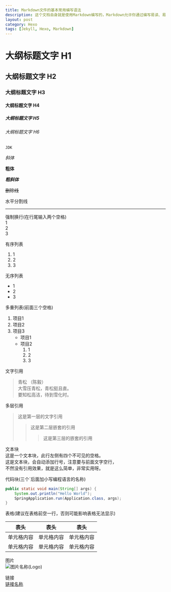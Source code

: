 ```yaml
---
title: Markdown文件的基本常用编写语法
description: 这个文档自身就是使用Markdown编写的，Markdown允许你通过编写易读、易写的富文本格式，然后很方便就可以转换成有效的HTML
layout: post
category: Hexo
tags: [Jekyll, Hexo, Markdown]
---
```


# 大纲标题文字 H1
## 大纲标题文字 H2
### 大纲标题文字 H3
#### 大纲标题文字 H4
##### 大纲标题文字 H5
###### 大纲标题文字 H6

`JDK`

*斜体*

**粗体**

***粗斜体***

~~删除线~~

水平分割线

-----

强制换行(在行尾输入两个空格)  
1  
2  
3  

有序列表
1. 1
2. 2
3. 3

无序列表
* 1
* 2
* 3

多重列表(前面三个空格)
1. 项目1
2. 项目2
3. 项目3
   * 项目1
   * 项目2
      1. 1
      2. 2
      3. 3

文字引用

> 青松 （陈毅）  
> 大雪压青松，青松挺且直。  
> 要知松高洁，待到雪化时。

多层引用
> 这是第一层的文字引用
>> 这是第二层嵌套的引用
>>> 这是第三层的嵌套的引用

文本块  
    这是一个文本块，此行左侧有四个不可见的空格。  
    这是文本块，会自动添加行号，注意要与前面文字空行，  
    不然没有引用效果，就是这么简单，非常实用呀。


代码块(三个`后面加小写编程语言的名称)
```java
public static void main(String[] args) {
    System.out.println("Hello World");
    SpringApplication.run(Application.class, args);
}
```

表格(建议在表格前空一行，否则可能影响表格无法显示)
 
 表头  | 表头  | 表头
 ---- | ----- | ------  
 单元格内容  | 单元格内容 | 单元格内容 
 单元格内容  | 单元格内容 | 单元格内容  

图片  
![图片名称(Logo)](https://blog.wang64.cn/assets/images/avatar.gif)  

链接  
[链接名称](https://wang64.cn)  